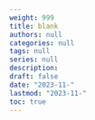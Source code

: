 ```yaml
---
weight: 999
title: blank
authors: null
categories: null
tags: null
series: null
description: 
draft: false
date: "2023-11-"
lastmod: "2023-11-"
toc: true
---
```


<!--more-->

